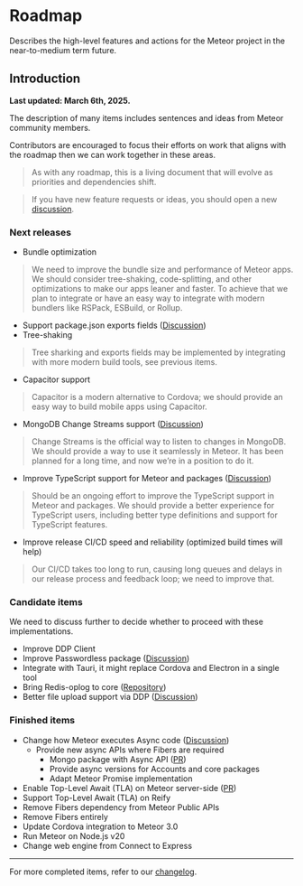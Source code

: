 # Roadmap

Describes the high-level features and actions for the Meteor project in the near-to-medium term future.

## Introduction

**Last updated: March 6th, 2025.**

The description of many items includes sentences and ideas from Meteor community members.

Contributors are encouraged to focus their efforts on work that aligns with the roadmap then we can work together in these areas.

> As with any roadmap, this is a living document that will evolve as priorities and dependencies shift.

> If you have new feature requests or ideas, you should open a new [discussion](https://github.com/meteor/meteor/discussions/new).

### Next releases

- Bundle optimization
> We need to improve the bundle size and performance of Meteor apps. We should consider tree-shaking, code-splitting,
> and other optimizations to make our apps leaner and faster.
> To achieve that we plan to integrate or have an easy way to integrate with modern bundlers like RSPack, ESBuild, or Rollup.

- Support package.json exports fields ([Discussion](https://github.com/meteor/meteor/discussions/11727))
- Tree-shaking
> Tree sharking and exports fields may be implemented by integrating with more modern build tools, see previous items.

- Capacitor support
> Capacitor is a modern alternative to Cordova; we should provide an easy way to build mobile apps using Capacitor.

- MongoDB Change Streams support ([Discussion](https://github.com/meteor/meteor/discussions/11842))
> Change Streams is the official way to listen to changes in MongoDB. We should provide a way to use it seamlessly in Meteor. It has been planned for a long time, and now we’re in a position to do it.

- Improve TypeScript support for Meteor and packages ([Discussion](https://github.com/meteor/meteor/discussions/12080))
> Should be an ongoing effort to improve the TypeScript support in Meteor and packages. We should provide a better experience for TypeScript users, including better type definitions and support for TypeScript features.

- Improve release CI/CD speed and reliability (optimized build times will help)
> Our CI/CD takes too long to run, causing long queues and delays in our release process and feedback loop; we need to improve that.

### Candidate items

We need to discuss further to decide whether to proceed with these implementations.

- Improve DDP Client
- Improve Passwordless package ([Discussion](https://github.com/meteor/meteor/discussions/12075))
- Integrate with Tauri, it might replace Cordova and Electron in a single tool
- Bring Redis-oplog to core ([Repository](https://github.com/Meteor-Community-Packages/redis-oplog))
- Better file upload support via DDP ([Discussion](https://github.com/meteor/meteor/discussions/11523))

### Finished items

- Change how Meteor executes Async code ([Discussion](https://github.com/meteor/meteor/discussions/11505))
  - Provide new async APIs where Fibers are required
    - Mongo package with Async API ([PR](https://github.com/meteor/meteor/pull/12028))
    - Provide async versions for Accounts and core packages
    - Adapt Meteor Promise implementation
- Enable Top-Level Await (TLA) on Meteor server-side ([PR](https://github.com/meteor/meteor/pull/12095))
- Support Top-Level Await (TLA) on Reify
- Remove Fibers dependency from Meteor Public APIs
- Remove Fibers entirely
- Update Cordova integration to Meteor 3.0
- Run Meteor on Node.js v20
- Change web engine from Connect to Express

-----------

For more completed items, refer to our [changelog](https://docs.meteor.com/history.html).
